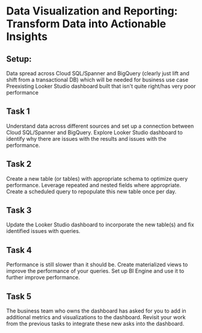 # Data Visualization and Reporting: Transform Data into Actionable Insights

## Setup:
Data spread across Cloud SQL/Spanner and BigQuery (clearly just lift and shift from a transactional DB) which will be needed for business use case
Preexisting Looker Studio dashboard built that isn't quite right/has very poor performance

## Task 1
Understand data across different sources and set up a connection between Cloud SQL/Spanner and BigQuery. Explore Looker Studio dashboard to identify why there are issues with the results and issues with the performance.

## Task 2
Create a new table (or tables) with appropriate schema to optimize query performance. Leverage repeated and nested fields where appropriate.  Create a scheduled query to repopulate this new table once per day.

## Task 3
Update the Looker Studio dashboard to incorporate the new table(s) and fix identified issues with queries. 

## Task 4
Performance is still slower than it should be. Create materialized views to improve the performance of your queries. Set up BI Engine and use it to further improve performance.

## Task 5
The business team who owns the dashboard has asked for you to add in additional metrics and visualizations to the dashboard. Revisit your work from the previous tasks to integrate these new asks into the dashboard.

